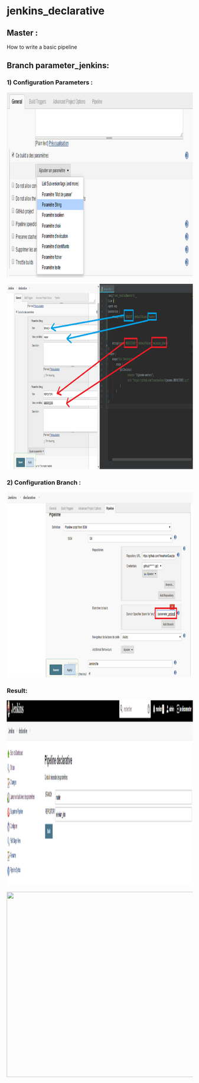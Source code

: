 # jenkins_declarative

## Master :
How to write a basic pipeline

## Branch parameter_jenkins:

### 1) Configuration Parameters :
<p align="center">
  <img width="800" height="500" src="https://github.com/YonathanGuez/jenkins_declarative/blob/parameter_jenkins/img/config_add_parm.png">
</p>
<p align="center">
  <img width="800" height="500" src="https://github.com/YonathanGuez/jenkins_declarative/blob/parameter_jenkins/img/config_add_parm2.png">
</p>

### 2) Configuration Branch :
<p align="center">
  <img width="800" height="500" src="https://github.com/YonathanGuez/jenkins_declarative/blob/parameter_jenkins/img/conf_branch.png">
</p>

### Result:
<p align="center">
  <img width="800" height="500" src="https://github.com/YonathanGuez/jenkins_declarative/blob/parameter_jenkins/img/resulta_param.png">
</p>
<p align="center">
  <img width="800" height="500" src="https://github.com/YonathanGuez/jenkins_declarative/blob/parameter_jenkins/img/resul_build.png">
</p>